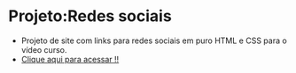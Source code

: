 # Projeto:Redes sociais

* Projeto de site com links para redes sociais em puro HTML e CSS para o vídeo curso. 
* [Clique aqui para acessar !!](https://cleytonandrade.github.io/projeto-social/)
